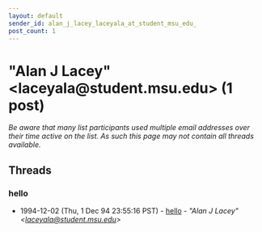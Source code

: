 ```yaml
---
layout: default
sender_id: alan_j_lacey_laceyala_at_student_msu_edu_
post_count: 1
---
```


# "Alan J Lacey" <laceyala<span>@</span>student.msu.edu> (1 post)

_Be aware that many list participants used multiple email addresses over their time active on the list. As such this page may not contain all threads available._

## Threads

### hello
+ 1994-12-02 (Thu, 1 Dec 94 23:55:16 PST) - [hello](/archive/1994/12/7a387da99c07f1f1f92353c76afa17e23f52927f128b8942626103ae98e16409) - _"Alan J Lacey" \<laceyala@student.msu.edu\>_

